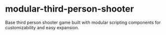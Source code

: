 # modular-third-person-shooter

Base third person shooter game built with modular scripting components for customizability and easy expansion.
